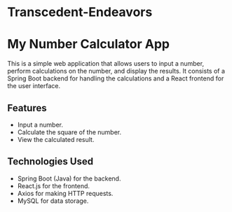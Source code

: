 # Transcedent-Endeavors


# My Number Calculator App

This is a simple web application that allows users to input a number, perform calculations on the number, and display the results. It consists of a Spring Boot backend for handling the calculations and a React frontend for the user interface.

## Features

- Input a number.
- Calculate the square of the number.
- View the calculated result.

## Technologies Used

- Spring Boot (Java) for the backend.
- React.js for the frontend.
- Axios for making HTTP requests.
- MySQL for data storage.


